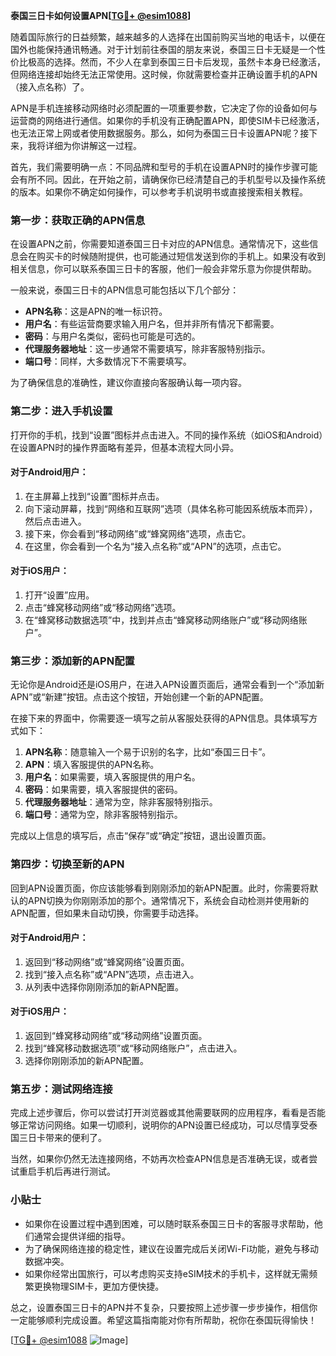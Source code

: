 **泰国三日卡如何设置APN[[TG💪+ @esim1088](https://t.me/s/esim1088)]**

随着国际旅行的日益频繁，越来越多的人选择在出国前购买当地的电话卡，以便在国外也能保持通讯畅通。对于计划前往泰国的朋友来说，泰国三日卡无疑是一个性价比极高的选择。然而，不少人在拿到泰国三日卡后发现，虽然卡本身已经激活，但网络连接却始终无法正常使用。这时候，你就需要检查并正确设置手机的APN（接入点名称）了。

APN是手机连接移动网络时必须配置的一项重要参数，它决定了你的设备如何与运营商的网络进行通信。如果你的手机没有正确配置APN，即使SIM卡已经激活，也无法正常上网或者使用数据服务。那么，如何为泰国三日卡设置APN呢？接下来，我将详细为你讲解这一过程。

首先，我们需要明确一点：不同品牌和型号的手机在设置APN时的操作步骤可能会有所不同。因此，在开始之前，请确保你已经清楚自己的手机型号以及操作系统的版本。如果你不确定如何操作，可以参考手机说明书或直接搜索相关教程。

### **第一步：获取正确的APN信息**
在设置APN之前，你需要知道泰国三日卡对应的APN信息。通常情况下，这些信息会在购买卡的时候随附提供，也可能通过短信发送到你的手机上。如果没有收到相关信息，你可以联系泰国三日卡的客服，他们一般会非常乐意为你提供帮助。

一般来说，泰国三日卡的APN信息可能包括以下几个部分：
- **APN名称**：这是APN的唯一标识符。
- **用户名**：有些运营商要求输入用户名，但并非所有情况下都需要。
- **密码**：与用户名类似，密码也可能是可选的。
- **代理服务器地址**：这一步通常不需要填写，除非客服特别指示。
- **端口号**：同样，大多数情况下不需要填写。

为了确保信息的准确性，建议你直接向客服确认每一项内容。

### **第二步：进入手机设置**
打开你的手机，找到“设置”图标并点击进入。不同的操作系统（如iOS和Android）在设置APN时的操作界面略有差异，但基本流程大同小异。

#### **对于Android用户：**
1. 在主屏幕上找到“设置”图标并点击。
2. 向下滚动屏幕，找到“网络和互联网”选项（具体名称可能因系统版本而异），然后点击进入。
3. 接下来，你会看到“移动网络”或“蜂窝网络”选项，点击它。
4. 在这里，你会看到一个名为“接入点名称”或“APN”的选项，点击它。

#### **对于iOS用户：**
1. 打开“设置”应用。
2. 点击“蜂窝移动网络”或“移动网络”选项。
3. 在“蜂窝移动数据选项”中，找到并点击“蜂窝移动网络账户”或“移动网络账户”。

### **第三步：添加新的APN配置**
无论你是Android还是iOS用户，在进入APN设置页面后，通常会看到一个“添加新APN”或“新建”按钮。点击这个按钮，开始创建一个新的APN配置。

在接下来的界面中，你需要逐一填写之前从客服处获得的APN信息。具体填写方式如下：

1. **APN名称**：随意输入一个易于识别的名字，比如“泰国三日卡”。
2. **APN**：填入客服提供的APN名称。
3. **用户名**：如果需要，填入客服提供的用户名。
4. **密码**：如果需要，填入客服提供的密码。
5. **代理服务器地址**：通常为空，除非客服特别指示。
6. **端口号**：通常为空，除非客服特别指示。

完成以上信息的填写后，点击“保存”或“确定”按钮，退出设置页面。

### **第四步：切换至新的APN**
回到APN设置页面，你应该能够看到刚刚添加的新APN配置。此时，你需要将默认的APN切换为你刚刚添加的那个。通常情况下，系统会自动检测并使用新的APN配置，但如果未自动切换，你需要手动选择。

#### **对于Android用户：**
1. 返回到“移动网络”或“蜂窝网络”设置页面。
2. 找到“接入点名称”或“APN”选项，点击进入。
3. 从列表中选择你刚刚添加的新APN配置。

#### **对于iOS用户：**
1. 返回到“蜂窝移动网络”或“移动网络”设置页面。
2. 找到“蜂窝移动数据选项”或“移动网络账户”，点击进入。
3. 选择你刚刚添加的新APN配置。

### **第五步：测试网络连接**
完成上述步骤后，你可以尝试打开浏览器或其他需要联网的应用程序，看看是否能够正常访问网络。如果一切顺利，说明你的APN设置已经成功，可以尽情享受泰国三日卡带来的便利了。

当然，如果你仍然无法连接网络，不妨再次检查APN信息是否准确无误，或者尝试重启手机后再进行测试。

### **小贴士**
- 如果你在设置过程中遇到困难，可以随时联系泰国三日卡的客服寻求帮助，他们通常会提供详细的指导。
- 为了确保网络连接的稳定性，建议在设置完成后关闭Wi-Fi功能，避免与移动数据冲突。
- 如果你经常出国旅行，可以考虑购买支持eSIM技术的手机卡，这样就无需频繁更换物理SIM卡，更加方便快捷。

总之，设置泰国三日卡的APN并不复杂，只要按照上述步骤一步步操作，相信你一定能够顺利完成设置。希望这篇指南能对你有所帮助，祝你在泰国玩得愉快！

[[TG💪+ @esim1088](https://t.me/s/esim1088) ![Image](https://i.postimg.cc/4NQfJmqS/Snipaste-2025-05-13-00-14-12.png)]